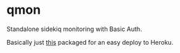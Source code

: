 # qmon
Standalone sidekiq monitoring with Basic Auth.

Basically just [this](https://github.com/mperham/sidekiq/wiki/Monitoring#standalone-with-basic-auth) packaged for an easy deploy to Heroku.
